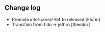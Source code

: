Change log
-----------

* Promote intel-corei7-64 to released [Florin]
* Transition from fido -> jethro [theodor]
